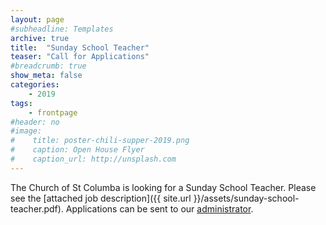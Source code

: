 ```yaml
---
layout: page
#subheadline: Templates
archive: true
title:  "Sunday School Teacher"
teaser: "Call for Applications"
#breadcrumb: true
show_meta: false
categories:
    - 2019
tags:
    - frontpage
#header: no
#image:
#    title: poster-chili-supper-2019.png
#    caption: Open House Flyer
#    caption_url: http://unsplash.com
---
```

The Church of St Columba is looking for a Sunday School Teacher.  Please see the [attached job description]({{ site.url }}/assets/sunday-school-teacher.pdf).  Applications can be sent to our [administrator](mailto:admin@stcolumbaottawa.ca). 


